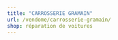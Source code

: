 ```yaml
---
title: "CARROSSERIE GRAMAIN"
url: /vendome/carrosserie-gramain/
shop: réparation de voitures
---
```


